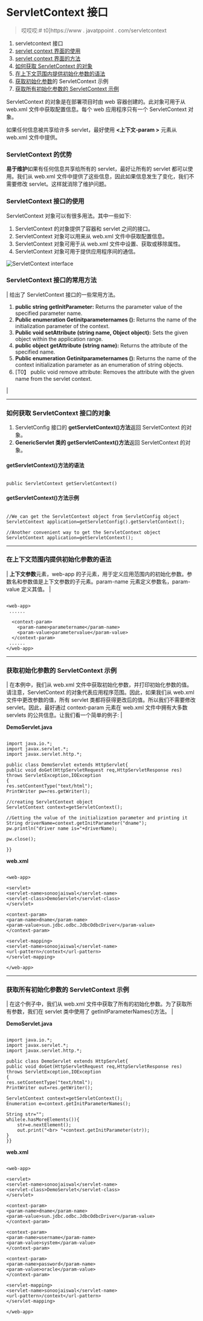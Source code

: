# ServletContext 接口

> 哎哎哎:# t0]https://www . javatppoint . com/servletcontext

1.  servletcontext 接口
2.  [servlet context 界面的使用](#contextusage)
3.  [servlet context 界面的方法](#contextmethods)
4.  [如何获取 ServletContext 的对象](#contextobject)
5.  [在上下文范围内提供初始化参数的语法](#contextsyn)
6.  [获取初始化参数](#contextex1)的 ServletContext 示例
7.  [获取所有初始化参数的 ServletContext 示例](#contextex2)

ServletContext 的对象是在部署项目时由 web 容器创建的。此对象可用于从 web.xml 文件中获取配置信息。每个 web 应用程序只有一个 ServletContext 对象。

如果任何信息被共享给许多 servlet，最好使用 **<上下文-param >** 元素从 web.xml 文件中提供。

### ServletContext 的优势

**易于维护**如果有任何信息共享给所有的 servlet，最好让所有的 servlet 都可以使用。我们从 web.xml 文件中提供了这些信息，因此如果信息发生了变化，我们不需要修改 servlet。这样就消除了维护问题。

### ServletContext 接口的使用

ServletContext 对象可以有很多用法。其中一些如下:

1.  ServletContext 的对象提供了容器和 servlet 之间的接口。
2.  ServletContext 对象可以用来从 web.xml 文件中获取配置信息。
3.  ServletContext 对象可用于从 web.xml 文件中设置、获取或移除属性。
4.  ServletContext 对象可用于提供应用程序间的通信。

![ServletContext interface](../Images/aad62391df61da9985194cbbc7b890b9.png)

### ServletContext 接口的常用方法

| 给出了 ServletContext 接口的一些常用方法。

1.  **public string getInitParameter:** Returns the parameter value of the specified parameter name.
2.  **Public enumeration Getinitparameternames ():** Returns the name of the initialization parameter of the context.
3.  **Public void setAttribute (string name, Object object):** Sets the given object within the application range.
4.  **public object getAttribute (string name):** Returns the attribute of the specified name.
5.  **Public enumeration Getinitparameternames ():** Returns the name of the context initialization parameter as an enumeration of string objects.
6.  [T0】 public void remove attribute: Removes the attribute with the given name from the servlet context.

 |

* * *

### 如何获取 ServletContext 接口的对象

1.  ServletConfig 接口的 **getServletContext()方法**返回 ServletContext 的对象。
2.  **GenericServlet 类的 getServletContext()方法**返回 ServletContext 的对象。

#### getServletContext()方法的语法

```

public ServletContext getServletContext()

```

#### getServletContext()方法示例

```

//We can get the ServletContext object from ServletConfig object
ServletContext application=getServletConfig().getServletContext();

//Another convenient way to get the ServletContext object
ServletContext application=getServletContext();

```

* * *

### 在上下文范围内提供初始化参数的语法

| **上下文参数**元素，web-app 的子元素，用于定义应用范围内的初始化参数。参数名和参数值是上下文参数的子元素。param-name 元素定义参数名，param-value 定义其值。 |

```

<web-app>
 ......

  <context-param>
    <param-name>parametername</param-name>
    <param-value>parametervalue</param-value>
  </context-param>
 ......
</web-app>

```

* * *

### 获取初始化参数的 ServletContext 示例

| 在本例中，我们从 web.xml 文件中获取初始化参数，并打印初始化参数的值。请注意，ServletContext 的对象代表应用程序范围。因此，如果我们从 web.xml 文件中更改参数的值，所有 servlet 类都将获得更改后的值。所以我们不需要修改 servlet。因此，最好通过 context-param 元素在 web.xml 文件中拥有大多数 servlets 的公共信息。让我们看一个简单的例子: |

**DemoServlet.java**

```

import java.io.*;
import javax.servlet.*;
import javax.servlet.http.*;

public class DemoServlet extends HttpServlet{
public void doGet(HttpServletRequest req,HttpServletResponse res)
throws ServletException,IOException
{
res.setContentType("text/html");
PrintWriter pw=res.getWriter();

//creating ServletContext object
ServletContext context=getServletContext();

//Getting the value of the initialization parameter and printing it
String driverName=context.getInitParameter("dname");
pw.println("driver name is="+driverName);

pw.close();

}}

```

**web.xml**

```

<web-app>

<servlet>
<servlet-name>sonoojaiswal</servlet-name>
<servlet-class>DemoServlet</servlet-class>
</servlet>

<context-param>
<param-name>dname</param-name>
<param-value>sun.jdbc.odbc.JdbcOdbcDriver</param-value>
</context-param>

<servlet-mapping>
<servlet-name>sonoojaiswal</servlet-name>
<url-pattern>/context</url-pattern>
</servlet-mapping>

</web-app>

```

* * *

### 获取所有初始化参数的 ServletContext 示例

| 在这个例子中，我们从 web.xml 文件中获取了所有的初始化参数。为了获取所有参数，我们在 servlet 类中使用了 getInitParameterNames()方法。 |

**DemoServlet.java**

```

import java.io.*;
import javax.servlet.*;
import javax.servlet.http.*;

public class DemoServlet extends HttpServlet{
public void doGet(HttpServletRequest req,HttpServletResponse res)
throws ServletException,IOException
{
res.setContentType("text/html");
PrintWriter out=res.getWriter();

ServletContext context=getServletContext();
Enumeration e=context.getInitParameterNames();

String str="";
while(e.hasMoreElements()){
	str=e.nextElement();
	out.print("<br> "+context.getInitParameter(str));
}
}} 
```

**web.xml**

```

<web-app>

<servlet>
<servlet-name>sonoojaiswal</servlet-name>
<servlet-class>DemoServlet</servlet-class>
</servlet>

<context-param>
<param-name>dname</param-name>
<param-value>sun.jdbc.odbc.JdbcOdbcDriver</param-value>
</context-param>

<context-param>
<param-name>username</param-name>
<param-value>system</param-value>
</context-param>

<context-param>
<param-name>password</param-name>
<param-value>oracle</param-value>
</context-param>

<servlet-mapping>
<servlet-name>sonoojaiswal</servlet-name>
<url-pattern>/context</url-pattern>
</servlet-mapping>

</web-app>

```